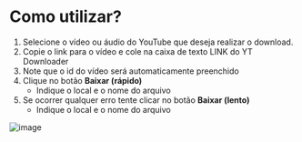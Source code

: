 # Como utilizar?

1. Selecione o vídeo ou áudio do YouTube que deseja realizar o download.
2. Copie o link para o vídeo e cole na caixa de texto LINK do YT Downloader
3. Note que o id do vídeo será automaticamente preenchido
4. Clique no botão **Baixar (rápido)**
    - Indique o local e o nome do arquivo
5. Se ocorrer qualquer erro tente clicar no botão **Baixar (lento)**
    - Indique o local e o nome do arquivo

![image](https://github.com/fabioboese/codetune-ytdownloader/assets/6144815/56e55513-e69d-4e53-bef0-df5b5f4bbdda)


